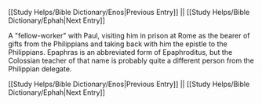 [[Study Helps/Bible Dictionary/Enos|Previous Entry]]  ||  [[Study Helps/Bible Dictionary/Ephah|Next Entry]]

 A "fellow-worker" with Paul, visiting him in prison at Rome as the bearer of gifts from the Philippians and taking back with him the epistle to the Philippians. Epaphras is an abbreviated form of Epaphroditus, but the Colossian teacher of that name is probably quite a different person from the Philippian delegate.

[[Study Helps/Bible Dictionary/Enos|Previous Entry]]  ||  [[Study Helps/Bible Dictionary/Ephah|Next Entry]]